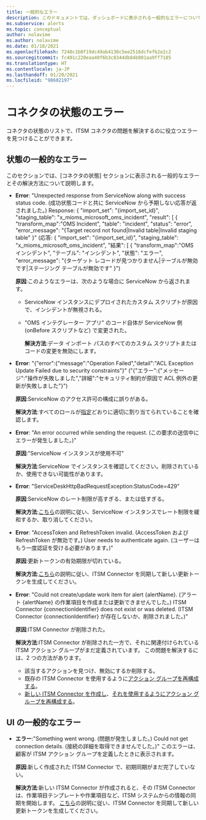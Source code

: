 ```yaml
---
title: 一般的なエラー
description: このドキュメントでは、ダッシュボードに表示される一般的なエラーについて情報を提供します。
ms.subservice: alerts
ms.topic: conceptual
author: nolavime
ms.author: nolavime
ms.date: 01/18/2021
ms.openlocfilehash: 7240c1b0f19dc49ab4130c5ee2516dcfefb2e2c2
ms.sourcegitcommit: fc401c220eaa40f6b3c8344db84b801aa9ff7185
ms.translationtype: HT
ms.contentlocale: ja-JP
ms.lasthandoff: 01/20/2021
ms.locfileid: "98602197"
---
```

# <a name="errors-in-the-connector-status"></a>コネクタの状態のエラー

コネクタの状態のリストで、ITSM コネクタの問題を解決するのに役立つエラーを見つけることができます。

## <a name="status-common-errors"></a>状態の一般的なエラー

このセクションでは、[コネクタの状態] セクションに表示される一般的なエラーとその解決方法について説明します。

* **Error**: "Unexpected response from ServiceNow along with success status code. (成功状態コードと共に ServiceNow から予期しない応答が返されました。) Response: { "import_set": "{import_set_id}", "staging_table": "x_mioms_microsoft_oms_incident", "result": [ { "transform_map":"OMS Incident", "table": "incident", "status": "error", "error_message": "{Target record not found|Invalid table|Invalid staging table" }" (応答: { "import_set": "{import_set_id}", "staging_table": "x_mioms_microsoft_oms_incident", "結果": [ { "transform_map":"OMS インシデント", "テーブル": "インシデント", "状態": "エラー", "error_message": "{ターゲット レコードが見つかりません|テーブルが無効です|ステージング テーブルが無効です" }")

    **原因**:このようなエラーは、次のような場合に ServiceNow から返されます。
  * ServiceNow インスタンスにデプロイされたカスタム スクリプトが原因で、インシデントが無視される。
  * "OMS インテグレーター アプリ" のコード自体が ServiceNow 側 (onBefore スクリプトなど) で変更された。

    **解決方法**:データ インポート パスのすべてのカスタム スクリプトまたはコードの変更を無効にします。

* **Error**: "{"error":{"message":"Operation Failed","detail":"ACL Exception Update Failed due to security constraints"}" ("{"エラー":{"メッセージ":"操作が失敗しました","詳細":"セキュリティ制約が原因で ACL 例外の更新が失敗しました"}")

    **原因**:ServiceNow のアクセス許可の構成に誤りがある。

    **解決方法**:すべてのロールが[指定](itsmc-connections-servicenow.md#install-the-user-app-and-create-the-user-role)どおりに適切に割り当てられていることを確認します。

* **Error**: "An error occurred while sending the request. (この要求の送信中にエラーが発生しました。)"

    **原因**:"ServiceNow インスタンスが使用不可"

    **解決方法**:ServiceNow でインスタンスを確認してください。削除されているか、使用できない可能性があります。

* **Error**: "ServiceDeskHttpBadRequestException:StatusCode=429"

    **原因**:ServiceNow のレート制限が高すぎる、または低すぎる。

    **解決方法**:[こちら](https://docs.servicenow.com/bundle/london-application-development/page/integrate/inbound-rest/task/investigate-rate-limit-violations.html)の説明に従い、ServiceNow インスタンスでレート制限を緩和するか、取り消してください。

* **Error**: "AccessToken and RefreshToken invalid. (AccessToken および RefreshToken が無効です。) User needs to authenticate again. (ユーザーはもう一度認証を受ける必要があります。)"

    **原因**:更新トークンの有効期限が切れている。

    **解決方法**:[こちら](./itsmc-resync-servicenow.md)の説明に従い、ITSM Connector を同期して新しい更新トークンを生成してください。

* **Error**: "Could not create/update work item for alert {alertName}. (アラート {alertName} の作業項目を作成または更新できませんでした。) ITSM Connector {connectionIdentifier} does not exist or was deleted. (ITSM Connector {connectionIdentifier} が存在しないか、削除されました。)"

    **原因**:ITSM Connector が削除された。

    **解決方法**:ITSM Connector が削除された一方で、それに関連付けられている ITSM アクション グループがまだ定義されています。 この問題を解決するには、2 つの方法があります。
  * 該当するアクションを見つけ、無効にするか削除する。
  * 既存の ITSM Connector を使用するように[アクション グループを再構成する](./itsmc-definition.md#create-itsm-work-items-from-azure-alerts)。
  * [新しい ITSM Connector を作成し](./itsmc-definition.md#create-an-itsm-connection)、[それを使用するようにアクション グループを再構成する](itsmc-definition.md#create-itsm-work-items-from-azure-alerts)。

## <a name="ui-common-errors"></a>UI の一般的なエラー

* **エラー**:"Something went wrong. (問題が発生しました。) Could not get connection details. (接続の詳細を取得できませんでした。)" このエラーは、顧客が ITSM アクション グループを定義したときに表示されます。

    **原因**:新しく作成された ITSM Connector で、初期同期がまだ完了していない。

    **解決方法**:新しい ITSM Connector が作成されると、その ITSM Connector は、作業項目テンプレートや作業項目など、ITSM システムからの情報の同期を開始します。 [こちら](./itsmc-resync-servicenow.md)の説明に従い、ITSM Connector を同期して新しい更新トークンを生成してください。
